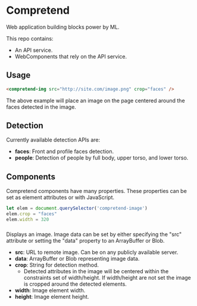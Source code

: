 # Compretend

Web application building blocks power by ML.

This repo contains:

* An API service.
* WebComponents that rely on the API service.

## Usage

```html
<compretend-img src="http://site.com/image.png" crop="faces" />
```

The above example will place an image on the page centered around the faces detected in the image.

## Detection

Currently available detection APIs are:

* **faces**: Front and profile faces detection.
* **people**: Detection of people by full body, upper torso, and lower torso.

## Components

Compretend components have many properties. These properties
can be set as element attributes or with JavaScript.

```javascript
let elem = document.querySelector('compretend-image')
elem.crop = "faces"
elem.width = 320
```

### <compretend-image>

Displays an image. Image data can be set by either specifying the "src" attribute or setting the "data" property to an ArrayBuffer or Blob.

* **src**: URL to remote image. Can be on any publicly available server.
* **data**: ArrayBuffer or Blob representing image data.
* **crop**: String for detection method.
  * Detected attributes in the image will be centered within the
    constraints set of width/height. If width/height are not set
    the image is cropped around the detected elements.
* **width**: Image element width.
* **height**: Image element height.

